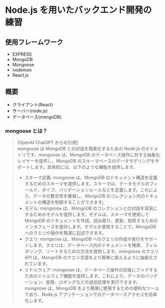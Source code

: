 # Node.js を用いたバックエンド開発の練習

## 使用フレームワーク

- EXPRESS
- MongoDB
- Mongoose
- nodemon
- React.js

## 概要

- クライアント(React)
- サーバー(node.js)
- データベース(mongoDB)

### mongoose とは？

> [OpenAI ChatGPT からの引用]  
> mongoose は MongoDB との対話を簡素化するための Node.js のオドメトリです。mongoose は、MongoDB のデータベース操作に対する抽象化レイヤーを提供し、MongoDB のスキーマベースのデータモデリングをサポートします。具体的には、以下のような機能を提供します。
>
> - スキーマ定義: mongoose は、MongoDB のドキュメント構造を定義するためのスキーマを提供します。スキーマは、データモデルのフィールド、タイプ、バリデーションルールなどを定義します。これにより、データの整合性を確保し、MongoDB のコレクション内のドキュメントの構造を制御することができます。
> - モデル: mongoose は、MongoDB のコレクションとの対話を容易にするためのモデルを提供します。モデルは、スキーマを使用して MongoDB のドキュメントを作成、読み取り、更新、削除するためのインタフェースを提供します。モデルを使用することで、MongoDB へのクエリや操作を簡潔に記述できます。
> - クエリ: mongoose は、MongoDB へのクエリの作成や実行をサポートします。クエリは、データベース内のドキュメントを検索、フィルタリング、ソートするための方法を提供します。mongoose のクエリ API は、MongoDB のクエリ言語をより簡単に扱えるように抽象化されています。
> - ミドルウェア: mongoose は、データベース操作の前後にフックするためのミドルウェア機能を提供します。これにより、データのバリデーション、変換、ロギングなどの追加処理を実行できます。
>   mongoose は、MongoDB をより簡単に使用するための便利なツールであり、Node.js アプリケーションでのデータベースアクセスを効率化します。
